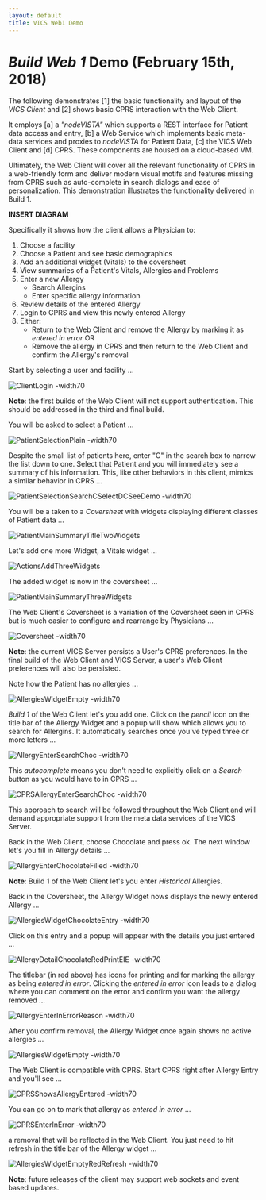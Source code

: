 ```yaml
---
layout: default
title: VICS Web1 Demo
---
```


# _Build Web 1_ Demo (February 15th, 2018)

The following demonstrates [1] the basic functionality and layout of the _VICS Client_ and [2] shows basic CPRS interaction with the Web Client. 

It employs [a] a _"nodeVISTA"_ which supports a REST interface for Patient data access and entry, [b] a Web Service which implements basic meta-data services and proxies to _nodeVISTA_ for Patient Data, [c] the VICS Web Client and [d] CPRS. These components are housed on a cloud-based VM. 

Ultimately, the Web Client will cover all the relevant functionality of CPRS in a web-friendly form and deliver modern visual motifs and features missing from CPRS such as auto-complete in search dialogs and ease of personalization. This demonstration illustrates the functionality delivered in Build 1.

__INSERT DIAGRAM__

Specifically it shows how the client allows a Physician to:
  1. Choose a facility
  2. Choose a Patient and see basic demographics
  3. Add an additional widget (Vitals) to the coversheet
  4. View summaries of a Patient's Vitals, Allergies and Problems
  5. Enter a new Allergy
     * Search Allergins
     * Enter specific allergy information
  6. Review details of the entered Allergy
  7. Login to CPRS and view this newly entered Allergy
  8. Either:
     * Return to the Web Client and remove the Allergy by marking it as _entered in error_ OR
     * Remove the allergy in CPRS and then return to the Web Client and confirm the Allergy's removal

Start by selecting a user and facility ...

![ClientLogin -width70](images/webclient/ClientLogin.png)

__Note__: the first builds of the Web Client will not support authentication. This should be addressed in the third and final build.

You will be asked to select a Patient ...

![PatientSelectionPlain -width70](images/webclient/PatientSelectionPlain.png)

Despite the small list of patients here, enter "C" in the search box to narrow the list down to one.  Select that Patient and you will immediately see a summary of his information. This, like other behaviors in this client, mimics a similar behavior in CPRS ...

![PatientSelectionSearchCSelectDCSeeDemo -width70](images/webclient/PatientSelectionSearchCSelectDCSeeDemo.png)

You will be a taken to a _Coversheet_ with widgets displaying different classes of Patient data ...

![PatientMainSummaryTitleTwoWidgets](images/webclient/PatientMainSummaryTitleTwoWidgets.png)

Let's add one more Widget, a Vitals widget ...

![ActionsAddThreeWidgets](images/webclient/ActionsAddThreeWidgets.png)

The added widget is now in the coversheet ...

![PatientMainSummaryThreeWidgets](images/webclient/PatientMainSummaryThreeWidgets.png)

The Web Client's Coversheet is a variation of the Coversheet seen in CPRS but is much easier to configure and rearrange by Physicians ...

![Coversheet -width70](images/cprs/Coversheet.png)

__Note__: the current VICS Server persists a User's CPRS preferences. In the final build of the Web Client and VICS Server, a user's Web Client preferences will also be persisted.

Note how the Patient has no allergies ...

![AllergiesWidgetEmpty -width70](images/webclient/AllergiesWidgetEmptyRedPencil.png)

_Build 1_ of the Web Client let's you add one. Click on the _pencil_ icon on the title bar of the Allergy Widget and a popup will show which allows you to search for Allergins. It automatically searches once you've typed three or more letters ...

![AllergyEnterSearchChoc -width70](images/webclient/AllergyEnterSearchChoc.png)

This _autocomplete_ means you don't need to explicitly click on a _Search_ button as you would have to in CPRS ...

![CPRSAllergyEnterSearchChoc -width70](images/cprs/AllergyEnterSearchCho.png)

This approach to search will be followed throughout the Web Client and will demand appropriate support from the meta data services of the VICS Server.

Back in the Web Client, choose Chocolate and press ok. The next window let's you fill in Allergy details ...

![AllergyEnterChocolateFilled -width70](images/webclient/AllergyEnterChocolateFilled.png)

__Note__: Build 1 of the Web Client let's you enter _Historical_ Allergies. 

Back in the Coversheet, the Allergy Widget nows displays the newly entered Allergy ...

![AllergiesWidgetChocolateEntry -width70](images/webclient/AllergiesWidgetChocolateEntry.png)

Click on this entry and a popup will appear with the details you just entered ...

![AllergyDetailChocolateRedPrintEIE -width70](images/webclient/AllergyDetailChocolateRedPrintEIE.png)

The titlebar (in red above) has icons for printing and for marking the allergy as being _entered in error_. Clicking the _entered in error_ icon leads to a dialog where you can comment on the error and confirm you want the allergy removed ...

![AllergyEnterInErrorReason -width70](images/webclient/AllergyEnterInErrorReason.png)

After you confirm removal, the Allergy Widget once again shows no active allergies ...

![AllergiesWidgetEmpty -width70](images/webclient/AllergiesWidgetEmpty.png)

The Web Client is compatible with CPRS. Start CPRS right after Allergy Entry and you'll see ...

![CPRSShowsAllergyEntered -width70](images/cprs/CPRSShowsAllergyEntered.png)

You can go on to mark that allergy as _entered in error_ ...

![CPRSEnterInError -width70](images/cprs/CPRSEnterInError.png)

a removal that will be reflected in the Web Client. You just need to hit refresh in the title bar of the Allergy widget ...

![AllergiesWidgetEmptyRedRefresh -width70](images/webclient/AllergiesWidgetEmptyRedRefresh.png)

__Note__: future releases of the client may support web sockets and event based updates.







